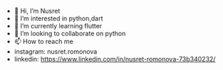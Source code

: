 - 👋 Hi, I’m Nusret
- 👀 I’m interested in python,dart
- 🌱 I’m currently learning flutter
- 💞️ I’m looking to collaborate on python
- 📫 How to reach me 
- instagram: nusret.romonova
- linkedin: https://www.linkedin.com/in/nusret-romonova-73b340232/

<!---
nurset1/nurset1 is a ✨ special ✨ repository because its `README.md` (this file) appears on your GitHub profile.
You can click the Preview link to take a look at your changes.
--->
